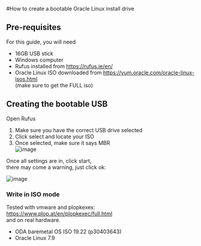#How to create a bootable Oracle Linux install drive
## Pre-requisites
For this guide, you will need  
- 16GB USB stick
- Windows computer
- Rufus installed from https://rufus.ie/en/
- Oracle Linux ISO downloaded from https://yum.oracle.com/oracle-linux-isos.html  
  (make sure to get the FULL iso)

## Creating the bootable USB
Open Rufus  
1. Make sure you have the correct USB drive selected  
2. Click select and locate your ISO  
3. Once selected, make sure it says MBR  
![image](https://github.com/LarsHLunde/AssortedKnowledge/assets/5747758/7dc63ac1-0a3e-4bef-98c5-ca9d43f9cdf2)

Once all settings are in, click start,  
there may come a warning, just click ok:  

![image](https://github.com/LarsHLunde/AssortedKnowledge/assets/5747758/acbd2a98-2870-470f-950c-a17d783751fc)

### Write in ISO mode

Tested with vmware and plopkexex:  
https://www.plop.at/en/plopkexec/full.html  
and on real hardware.  
  
- ODA baremetal OS ISO 19.22 (p30403643)  
- Oracle Linux 7.9
